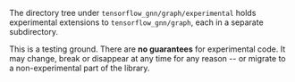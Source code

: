 The directory tree under `tensorflow_gnn/graph/experimental`
holds experimental extensions to `tensorflow_gnn/graph`,
each in a separate subdirectory.

This is a testing ground. There are **no guarantees** for experimental code.
It may change, break or disappear at any time for any reason -- or migrate to a
non-experimental part of the library.
